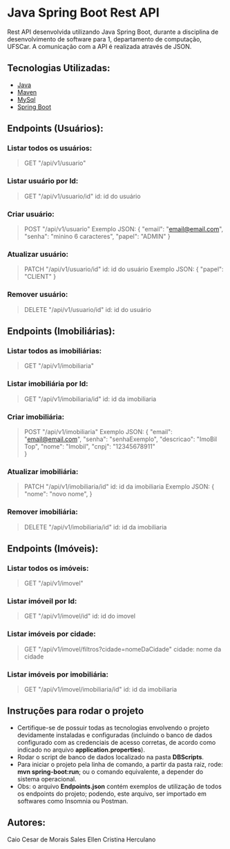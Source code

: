 # Java Spring Boot Rest API

Rest API desenvolvida utilizando Java Spring Boot, durante a disciplina de desenvolvimento de software para 1, departamento de computação, UFSCar. A comunicação com a API é realizada através de JSON.

## Tecnologias Utilizadas:
- [Java](https://www.oracle.com/br/java/technologies/javase-downloads.html)
- [Maven](https://maven.apache.org/)
- [MySql](https://www.mysql.com/)
- [Spring Boot](https://spring.io/projects/spring-boot)

## Endpoints (Usuários):

### Listar todos os usuários: 
> GET "/api/v1/usuario"
### Listar usuário por Id:
> GET "/api/v1/usuario/id"
> id: id do usuário
### Criar usuário:
> POST "/api/v1/usuario"
> Exemplo JSON: {
  "email": "email@email.com",
  "senha": "minino 6 caracteres",
  "papel": "ADMIN"
}
### Atualizar usuário:
> PATCH "/api/v1/usuario/id"
> id: id do usuário
> Exemplo JSON: {
  "papel": "CLIENT"
}
### Remover usuário:
> DELETE "/api/v1/usuario/id"
> id: id do usuário

## Endpoints (Imobiliárias):

### Listar todos as imobiliárias:
> GET "/api/v1/imobiliaria"
### Listar imobiliária por Id:
> GET "/api/v1/imobiliaria/id"
> id: id da imobiliaria
### Criar imobiliária:
> POST "/api/v1/imobiliaria"
> Exemplo JSON: {
  "email": "email@email.com",
  "senha": "senhaExemplo",
  "descricao": "ImoBil Top",
	"nome": "Imobil",
	"cnpj": "12345678911"        
}
### Atualizar imobiliária:
> PATCH "/api/v1/imobiliaria/id"
> id: id da imobiliaria
> Exemplo JSON: {
    "nome": "novo nome",
}
### Remover imobiliária:
> DELETE "/api/v1/imobiliaria/id"
> id: id da imobiliaria

## Endpoints (Imóveis):

### Listar todos os imóveis:
> GET "/api/v1/imovel"
### Listar imóveil por Id:
> GET "/api/v1/imovel/id"
> id: id do imovel
### Listar imóveis por cidade:
> GET "/api/v1/imovel/filtros?cidade=nomeDaCidade"
> cidade: nome da cidade
### Listar imóveis por imobiliária:
> GET "/api/v1/imovel/imobiliaria/id"
> id: id da imobiliaria

## Instruções para rodar o projeto
- Certifique-se de possuir todas as tecnologias envolvendo o projeto devidamente instaladas e configuradas (incluindo o banco de dados configurado com as credenciais  de acesso corretas, de acordo como indicado no arquivo **application.properties**).
- Rodar o script de banco de dados localizado na pasta **DBScripts**.
- Para iniciar o projeto pela linha de comando, a partir da pasta raiz, rode: **mvn spring-boot:run**; ou o comando equivalente, a depender do sistema operacional.
- Obs: o arquivo **Endpoints.json** contém exemplos de utilização de todos os endpoints do projeto; podendo, este arquivo, ser importado em softwares como Insomnia ou Postman.

## Autores:
Caio Cesar de Morais Sales
Ellen Cristina Herculano